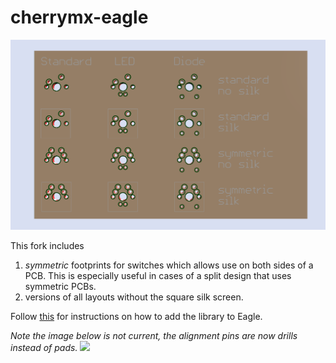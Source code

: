 cherrymx-eagle
==============

![cherry MX eagle library](library.png?raw=true)

This fork includes
1. *symmetric* footprints for switches which allows use on both sides of a PCB. This is especially useful in cases of a split design that uses symmetric PCBs.
2. versions of all layouts without the square silk screen.

Follow [this](https://learn.sparkfun.com/tutorials/how-to-install-and-setup-eagle/using-the-sparkfun-libraries) for instructions on how to add the library to Eagle.

*Note the image below is not current, the alignment pins are now drills instead of pads.*
<a href="http://imgur.com/mDpnKwM"><img src="http://i.imgur.com/mDpnKwM.png" /></a>
